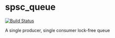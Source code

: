 # spsc_queue

[![Build Status](https://travis-ci.org/paulhuggett/spsc_queue.svg?branch=master)](https://travis-ci.org/paulhuggett/spsc_queue)

A single producer, single consumer lock-free queue
